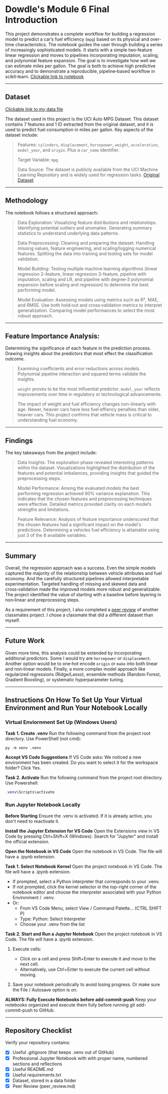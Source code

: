 # Dowdle's Module 6 Final Introduction
This project demonstrates a complete workflow for building a regression model to predict a car’s fuel efficiency (`mpg`) based on its physical and over-time characteristics. The notebook guides the user through building a series of increasingly sophisticated models. It starts with a simple two‐feature linear regression and moves to pipelines incorporating imputation, scaling, and polynomial feature expansion. The goal is to investigate how well we can estimate miles per gallon. The goal is both to achieve high predictive accuracy and to demonstrate a reproducible, pipeline‐based workflow in scikit‑learn. [Clickable link to notebook](https://github.com/Bdowdle4/ml-regression-dowdle/blob/main/regression-dowdle.ipynb)

****

## Dataset
[Clickable link to my data file](https://github.com/Bdowdle4/ml-regression-dowdle/blob/main/data/auto-mpg.csv)

The dataset used in this project is the UCI Auto MPG Dataset. This dataset contains 7 features and 1 ID extracted from the original dataset, and it is used to predict fuel consumption in miles per gallon. Key aspects of the dataset include:
>Features: `cylinders`, `displacement`, `horsepower`, `weight`, `acceleration`, `model_year`, and `origin`. Plus a `car_name` identifier.
>
>Target Variable: `mpg` 
>
>Data Source: The dataset is publicly available from the UCI Machine Learning Repository and is widely used for regression tasks. [Original Dataset](https://archive.ics.uci.edu/dataset/9/auto+mpg)

****

## Methodology
The notebook follows a structured approach:

>Data Exploration: Visualizing feature distributions and relationships. Identifying potential outliers and anomalies. Generating summary statistics to understand underlying data patterns.
>
>Data Preprocessing: Cleaning and preparing the dataset. Handling missing values, feature engineering, and scaling/logging numerical features. Splitting the data into training and testing sets for model validation.
>
>Model Building: Testing multiple machine learning algorithms (linear regression 2-feature, linear regression 3-feature, pipeline with imputation, scaling and LR, and pipeline with degree‑3 polynomial expansion before scaling and regression) to determine the best performing model.
>
>Model Evaluation: Assessing models using metrics such as R², MAE, and RMSE. Use both hold‑out and cross‑validation metrics to interpret generalization. Comparing model performances to select the most robust approach.

****

## Feature Importance Analysis:
Determining the significance of each feature in the prediction process. Drawing insights about the predictors that most effect the classification outcome.

> Examining coefficients and error reductions across models. Polynomial pipeline interaction and squared terms validate the insights.
>
> `weight` proves to be the most influential predictor. `model_year` reflects improvements over time in regulatory or technological advancements.
>
> The impact of weight and fuel efficiency changes non-linearly with age. Newer, heavier cars have less fuel effiency penalties than older, heavier cars. This project confirms that vehicle mass is critical to understanding fuel economy.

****

## Findings
The key takeaways from the project include:

>Data Insights: The exploration phase revealed interesting patterns within the dataset. Visualizations highlighted the distribution of the features and potential imbalances, providing insights that guided the preprocessing steps.
>
>Model Performance: Among the evaluated models the best performing regression achieved 90% variance explanation. This indicates that the chosen features and preprocessing techniques were effective. Detailed metrics provided clarity on each model’s strengths and limitations.
>
>Feature Relevance: Analysis of feature importance underscored that the chosen features had a significant impact on the model's predictions. Determining a vehicles fuel efficiency is attainable using just 3 of the 8 available variables.

****

## Summary
Overall, the regression approach was a success. Even the simple models captured the majority of the relationship between vehicle attributes and fuel economy. And the carefully structured pipelines allowed interpretable experimentation. Targeted handling of missing and skewed data and cross‑validation made the improved models more robust and generalizable. The project identified the value of starting with a baseline before layering in non‑linear and preprocessing steps.

As a requirement of this project, I also completed a [peer review](https://github.com/Bdowdle4/ml-regression-dowdle/blob/main/peer_review.md) of another classmates project. I chose a classmate that did a different dataset than myself.

****

## Future Work
Given more time, this analysis could be extended by incorporating additional predictors. Some I would try are `horsepower` or `displacement`. Another option would be to one‑hot encode `origin` or `make` into both linear and non‑linear models. Finally, a more complex model approach like regularized regressions (Ridge/Lasso), ensemble methods (Random Forest, Gradient Boosting), or systematic hyperparameter tuning.

****

## Instructions On How To Set Up Your Virtual Environment and Run Your Notebook Locally
### Virtual Enviornment Set Up (Windows Users)
**Task 1. Create .venv** Run the following command from the project root directory. Use PowerShell (not cmd):

```shell
py -m venv .venv
```

**Accept VS Code Suggestions** If VS Code asks: We noticed a new environment has been created. 
Do you want to select it for the workspace folder? Click Yes. 

**Task 2. Activate** Run the following command from the project root directory. Use Powershell:

```powershell
.venv\Scripts\activate
```

### Run Jupyter Notebook Locally
**Before Starting** Ensure the .venv is activated. If it is already active, you don't need to reactivate it.

**Install the Jupyter Extension for VS Code** Open the Extensions view in VS Code by pressing Ctrl+Shift+X (Windows). Search for "Jupyter" and install the official extension.

**Open the Notebook in VS Code** Open the notebook in VS Code. The file will have a .ipynb extension.

**Task 1. Select Notebook Kernel** Open the project notebook in VS Code. The file will have a .ipynb extension.
- If prompted, select a Python interpreter that corresponds to your .venv.  
- If not prompted, click the kernel selector in the top-right corner of the notebook editor and choose the interpreter associated with your Python Environment / .venv.
- Or:
   - From VS Code Menu, select View / Command Palette... (CTRL SHIFT P)
   - Type: Python: Select Interpreter 
   - Choose your .venv from the list

**Task 2. Start and Run a Jupyter Notebook** Open the project notebook in VS Code. The file will have a .ipynb extension.

1. Execute cells:  
   - Click on a cell and press Shift+Enter to execute it and move to the next cell.  
   - Alternatively, use Ctrl+Enter to execute the current cell without moving.

2. Save your notebook periodically to avoid losing progress. Or make sure the File / Autosave option is on.

**ALWAYS: Fully Execute Notebooks before add-commit-push** Keep your notebooks organized and execute them fully before running git add-commit-push to GitHub.

****

## Repository Checklist

Verify your repository contains:

- [x] Useful .gitignore (that keeps .venv out of GitHub)
- [x] Professional Jupyter Notebook with with proper name, numbered sections and reflections 
- [x] Useful README.md
- [x] Useful requirements.txt
- [x] Dataset, stored in a data folder
- [x] Peer Review (peer_review.md)
